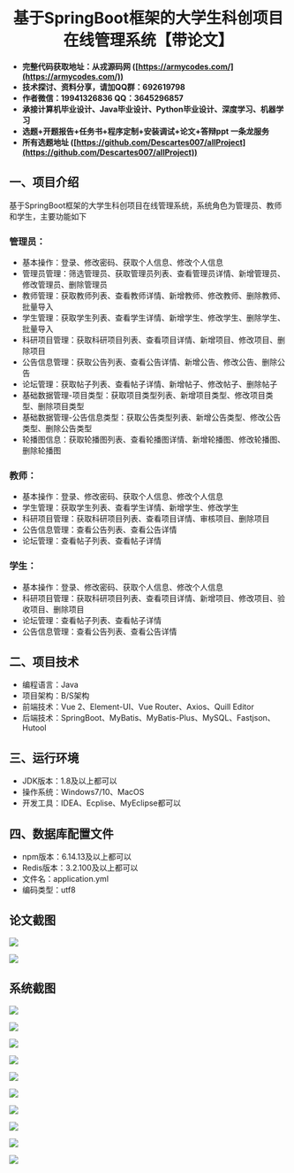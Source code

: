 <h1 align="center">基于SpringBoot框架的大学生科创项目在线管理系统【带论文】</h1></p>

- <b>完整代码获取地址：从戎源码网 ([https://armycodes.com/](https://armycodes.com/))</b>
- <b>技术探讨、资料分享，请加QQ群：692619798</b>
- <b>作者微信：19941326836  QQ：3645296857</b>
- <b>承接计算机毕业设计、Java毕业设计、Python毕业设计、深度学习、机器学习</b>
- <b>选题+开题报告+任务书+程序定制+安装调试+论文+答辩ppt 一条龙服务</b>
- <b>所有选题地址 ([https://github.com/Descartes007/allProject](https://github.com/Descartes007/allProject)) </b>

## 一、项目介绍

基于SpringBoot框架的大学生科创项目在线管理系统，系统角色为管理员、教师和学生，主要功能如下
### 管理员：
- 基本操作：登录、修改密码、获取个人信息、修改个人信息
- 管理员管理：筛选管理员、获取管理员列表、查看管理员详情、新增管理员、修改管理员、删除管理员
- 教师管理：获取教师列表、查看教师详情、新增教师、修改教师、删除教师、批量导入
- 学生管理：获取学生列表、查看学生详情、新增学生、修改学生、删除学生、批量导入
- 科研项目管理：获取科研项目列表、查看项目详情、新增项目、修改项目、删除项目
- 公告信息管理：获取公告列表、查看公告详情、新增公告、修改公告、删除公告
- 论坛管理：获取帖子列表、查看帖子详情、新增帖子、修改帖子、删除帖子
- 基础数据管理-项目类型：获取项目类型列表、新增项目类型、修改项目类型、删除项目类型
- 基础数据管理-公告信息类型：获取公告类型列表、新增公告类型、修改公告类型、删除公告类型
- 轮播图信息：获取轮播图列表、查看轮播图详情、新增轮播图、修改轮播图、删除轮播图
### 教师：
- 基本操作：登录、修改密码、获取个人信息、修改个人信息
- 学生管理：获取学生列表、查看学生详情、新增学生、修改学生
- 科研项目管理：获取科研项目列表、查看项目详情、审核项目、删除项目
- 公告信息管理：查看公告列表、查看公告详情
- 论坛管理：查看帖子列表、查看帖子详情
### 学生：
- 基本操作：登录、修改密码、获取个人信息、修改个人信息
- 科研项目管理：获取科研项目列表、查看项目详情、新增项目、修改项目、验收项目、删除项目
- 论坛管理：查看帖子列表、查看帖子详情
- 公告信息管理：查看公告列表、查看公告详情

## 二、项目技术

- 编程语言：Java
- 项目架构：B/S架构
- 前端技术：Vue 2、Element-UI、Vue Router、Axios、Quill Editor
- 后端技术：SpringBoot、MyBatis、MyBatis-Plus、MySQL、Fastjson、Hutool


## 三、运行环境

- JDK版本：1.8及以上都可以
- 操作系统：Windows7/10、MacOS
- 开发工具：IDEA、Ecplise、MyEclipse都可以

## 四、数据库配置文件

- npm版本：6.14.13及以上都可以
- Redis版本：3.2.100及以上都可以
- 文件名：application.yml
- 编码类型：utf8

## 论文截图

![](screenshot/1.png)

![](screenshot/2.png)

## 系统截图

![](screenshot/3.png)

![](screenshot/4.png)

![](screenshot/5.png)

![](screenshot/6.png)

![](screenshot/7.png)

![](screenshot/8.png)

![](screenshot/9.png)

![](screenshot/10.png)

![](screenshot/11.png)

![](screenshot/12.png)
